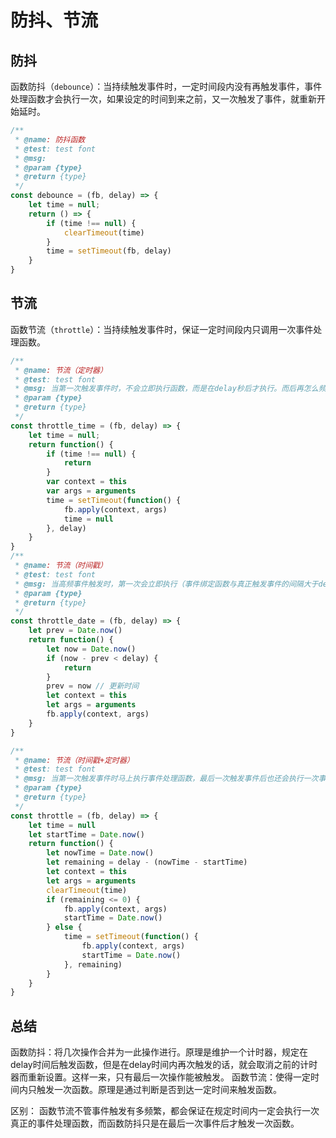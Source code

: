 <!--
 * @Descripttion: 
 * @version: 
 * @Author: matias tang
 * @Date: 2020-09-18 14:51:08
 * @LastEditors: tangdaoyong
 * @LastEditTime: 2021-06-11 11:05:08
-->
# 防抖、节流

## 防抖

函数防抖（`debounce`）：当持续触发事件时，一定时间段内没有再触发事件，事件处理函数才会执行一次，如果设定的时间到来之前，又一次触发了事件，就重新开始延时。

```js
/**
 * @name: 防抖函数
 * @test: test font
 * @msg: 
 * @param {type} 
 * @return {type} 
 */
const debounce = (fb, delay) => {
    let time = null;
    return () => {
        if (time !== null) {
            clearTimeout(time)
        }
        time = setTimeout(fb, delay)
    }
}
```

## 节流

函数节流（`throttle`）：当持续触发事件时，保证一定时间段内只调用一次事件处理函数。

```js
/**
 * @name: 节流（定时器）
 * @test: test font
 * @msg: 当第一次触发事件时，不会立即执行函数，而是在delay秒后才执行。而后再怎么频繁触发事件，也都是每delay时间才执行一次。
 * @param {type} 
 * @return {type} 
 */
const throttle_time = (fb, delay) => {
    let time = null;
    return function() {
        if (time !== null) {
            return
        }
        var context = this           
        var args = arguments
        time = setTimeout(function() {
            fb.apply(context, args)
            time = null
        }, delay)
    }
}
/**
 * @name: 节流（时间戳）
 * @test: test font
 * @msg: 当高频事件触发时，第一次会立即执行（事件绑定函数与真正触发事件的间隔大于delay），而后再怎么频繁地触发事件，也都是每delay时间才执行一次。
 * @param {type} 
 * @return {type} 
 */
const throttle_date = (fb, delay) => {
    let prev = Date.now()
    return function() {
        let now = Date.now()
        if (now - prev < delay) {
            return
        }
        prev = now // 更新时间
        let context = this           
        let args = arguments
        fb.apply(context, args)
    }
}

/**
 * @name: 节流（时间戳+定时器）
 * @test: test font
 * @msg: 当第一次触发事件时马上执行事件处理函数，最后一次触发事件后也还会执行一次事件处理函数。
 * @param {type} 
 * @return {type} 
 */
const throttle = (fb, delay) => {
    let time = null
    let startTime = Date.now()
    return function() {
        let nowTime = Date.now()
        let remaining = delay - (nowTime - startTime)
        let context = this           
        let args = arguments
        clearTimeout(time)
        if (remaining <= 0) {
            fb.apply(context, args)
            startTime = Date.now()
        } else {
            time = setTimeout(function() {
                fb.apply(context, args)
                startTime = Date.now()
            }, remaining)
        }
    }
}
```

## 总结

函数防抖：将几次操作合并为一此操作进行。原理是维护一个计时器，规定在delay时间后触发函数，但是在delay时间内再次触发的话，就会取消之前的计时器而重新设置。这样一来，只有最后一次操作能被触发。
函数节流：使得一定时间内只触发一次函数。原理是通过判断是否到达一定时间来触发函数。

区别： 函数节流不管事件触发有多频繁，都会保证在规定时间内一定会执行一次真正的事件处理函数，而函数防抖只是在最后一次事件后才触发一次函数。